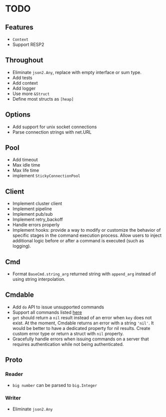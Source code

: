 # TODO

## Features

- `Context`
- Support RESP2

## Throughout

- Eliminate `json2.Any`, replace with empty interface or sum type.
- Add tests
- Add context
- Add logger
- Use more `&Struct`
- Define most structs as `[heap]`

## Options

- Add support for unix socket connections
- Parse connection strings with net.URL

## Pool

- Add timeout
- Max idle time
- Max life time
- implement `StickyConnectionPool`

## Client

- Implement cluster client
- Implement pipeline
- Implement pub/sub
- Implement retry_backoff
- Handle errors properly
- Implement hooks: provide a way to modify or customize the behavior of specific stages in the command 
  execution process. Allow users to inject additional logic before or after a command is executed (such 
  as logging).

## Cmd

- Format `BaseCmd.string_arg` returned string with `append_arg` instead of using string interpolation.

## Cmdable

- Add `do` API to issue unsupported commands
- Support all commands listed [here](https://redict.io/docs/commands)
- `get` should return a `nil` result instead of an error when `key` does not exist. At the moment, Cmdable 
  returns an error with a string `'nil'`. It would be better to have a dedicated property for nil results. 
  Create custom error type or return a struct with `nil` property.
- Gracefully handle errors when issuing commands on a server that requires authentication while not 
  being authenticated.

## Proto

### Reader

- `big number` can be parsed to `big.Integer`

### Writer

- Eliminate `json2.Any`